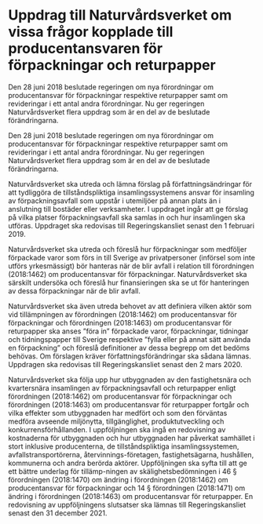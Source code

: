 # Uppdrag till Naturvårdsverket om vissa frågor kopplade till producentansvaren för förpackningar och returpapper

Den 28 juni 2018 beslutade regeringen om nya förordningar om producentansvar för förpackningar respektive returpapper samt om revideringar i ett antal andra förordningar. Nu ger regeringen Naturvårdsverket flera uppdrag som är en del av de beslutade förändringarna.

Den 28 juni 2018 beslutade regeringen om nya förordningar om producentansvar för förpackningar respektive returpapper samt om revideringar i ett antal andra förordningar. Nu ger regeringen Naturvårdsverket flera uppdrag som är en del av de beslutade förändringarna.

Naturvårdsverket ska utreda och lämna förslag på författningsändringar för att tydliggöra de tillståndspliktiga insamlingssystemens ansvar för insamling av förpackningsavfall som uppstår i utemiljöer på annan plats än i anslutning till bostäder eller verksamheter. I uppdraget ingår att ge förslag på vilka platser förpackningsavfall ska samlas in och hur insamlingen ska utföras. Uppdraget ska redovisas till Regeringskansliet senast den 1 februari 2019.

Naturvårdsverket ska utreda och föreslå hur förpackningar som medföljer förpackade varor som förs in till Sverige av privatpersoner (införsel som inte utförs yrkesmässigt) bör hanteras när de blir avfall i relation till förordningen (2018:1462) om producentansvar för förpackningar. Naturvårdsverket ska särskilt undersöka och föreslå hur finansieringen ska se ut för hanteringen av dessa förpackningar när de blir avfall.

Naturvårdsverket ska även utreda behovet av att definiera vilken aktör som vid tillämpningen av förordningen (2018:1462) om producentansvar för förpackningar och förordningen (2018:1463) om producentansvar för returpapper ska anses ”föra in” förpackade varor, förpackningar, tidningar och tidningspapper till Sverige respektive ”fylla eller på annat sätt använda en förpackning” och föreslå definitioner av dessa begrepp om det bedöms behövas. Om förslagen kräver författningsförändringar ska sådana lämnas. Uppdragen ska redovisas till Regeringskansliet senast den 2 mars 2020.

Naturvårdsverket ska följa upp hur utbyggnaden av den fastighetsnära och kvartersnära insamlingen av förpackningsavfall och returpapper enligt förordningen (2018:1462) om producentansvar för förpackningar och förordningen (2018:1463) om producentansvar för returpapper fortgår och vilka effekter som utbyggnaden har medfört och som den förväntas medföra avseende miljönytta, tillgänglighet, produktutveckling och konkurrensförhållanden. I uppföljningen ska ingå en redovisning av kostnaderna för utbyggnaden och hur utbyggnaden har påverkat samhället i stort inklusive producenterna, de tillståndspliktiga insamlingssystemen, avfallstransportörerna, återvinnings-företagen, fastighetsägarna, hushållen, kommunerna och andra berörda aktörer. Uppföljningen ska syfta till att ge ett bättre underlag för tillämp-ningen av skälighetsbedömningen i 46 § förordningen (2018:1470) om ändring i förordningen (2018:1462) om producentansvar för förpackningar och 14 § förordningen (2018:1471) om ändring i förordningen (2018:1463) om producentansvar för returpapper. En redovisning av uppföljningens slutsatser ska lämnas till Regeringskansliet senast den 31 december 2021.
